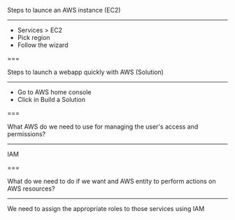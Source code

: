 Steps to launce an AWS instance (EC2)

---

-  Services > EC2
-  Pick region
-  Follow the wizard

===

Steps to launch a webapp quickly with AWS (Solution)

---

-  Go to AWS home console
-  Click in Build a Solution

===

What AWS do we need to use for managing the user's access and permissions?

---

IAM

===

What do we need to do if we want and AWS entity to perform actions on AWS resources?

---

We need to assign the appropriate roles to those services using IAM
